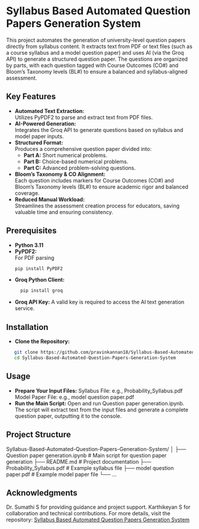 # Syllabus Based Automated Question Papers Generation System

This project automates the generation of university-level question papers directly from syllabus content. It extracts text from PDF or text files (such as a course syllabus and a model question paper) and uses AI (via the Groq API) to generate a structured question paper. The questions are organized by parts, with each question tagged with Course Outcomes (CO#) and Bloom’s Taxonomy levels (BL#) to ensure a balanced and syllabus-aligned assessment.

## Key Features
- **Automated Text Extraction:**  
  Utilizes PyPDF2 to parse and extract text from PDF files.
- **AI-Powered Generation:**  
  Integrates the Groq API to generate questions based on syllabus and model paper inputs.
- **Structured Format:**  
  Produces a comprehensive question paper divided into:
  - **Part A:** Short numerical problems.
  - **Part B:** Choice-based numerical problems.
  - **Part C:** Advanced problem-solving questions.
- **Bloom’s Taxonomy & CO Alignment:**  
  Each question includes markers for Course Outcomes (CO#) and Bloom’s Taxonomy levels (BL#) to ensure academic rigor and balanced coverage.
- **Reduced Manual Workload:**  
  Streamlines the assessment creation process for educators, saving valuable time and ensuring consistency.

## Prerequisites
- **Python 3.11**
- **PyPDF2:**  
  For PDF parsing  
  ```bash
  pip install PyPDF2 
- **Groq Python Client:**
  ```bash
    pip install groq
- **Groq API Key:**
A valid key is required to access the AI text generation service.

## Installation
- **Clone the Repository:**
 ```bash
    git clone https://github.com/pravinkannan18/Syllabus-Based-Automated-Question-Papers-Generation-System.git
    cd Syllabus-Based-Automated-Question-Papers-Generation-System
```
## Usage
- **Prepare Your Input Files:**
Syllabus File: e.g., Probability_Syllabus.pdf
Model Paper File: e.g., model question paper.pdf
- **Run the Main Script:**
Open and run Question paper generation.ipynb. The script will extract text from the input files and generate a complete question paper, outputting it to the console.

## Project Structure

Syllabus-Based-Automated-Question-Papers-Generation-System/
│
├── Question paper generation.ipynb   # Main script for question paper generation
├── README.md                         # Project documentation
├── Probability_Syllabus.pdf          # Example syllabus file
├── model question paper.pdf          # Example model paper file
└── ...

## Acknowledgments
Dr. Sumathi S for providing guidance and project support.
Karthikeyan S for collaboration and technical contributions.
For more details, visit the repository: [Syllabus Based Automated Question Papers Generation System](https://github.com/pravinkannan18/Syllabus-Based-Automated-Question-Papers-Generation-System)

